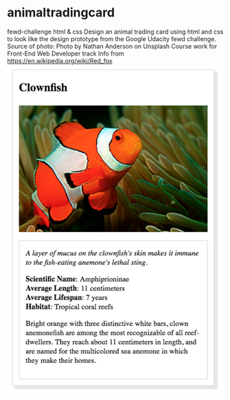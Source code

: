 # animaltradingcard
fewd-challenge html &amp; css
Design an animal trading card using html and css to look like
the design prototype from the Google Udacity fewd challenge.
Source of photo: Photo by Nathan Anderson on Unsplash
Course work for Front-End Web Developer track
Info from https://en.wikipedia.org/wiki/Red_fox
![proto-type img](assets/design-prototype.png "Prototype used from Google Udacity fewd track") 

